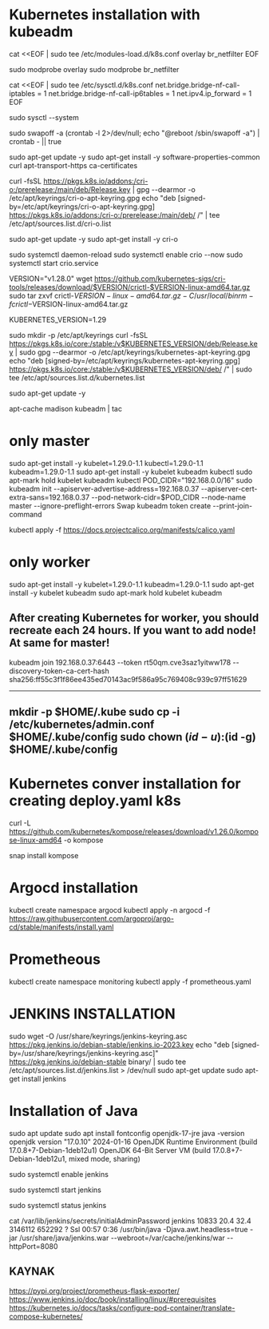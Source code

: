 # Kubernetes installation with kubeadm

cat <<EOF | sudo tee /etc/modules-load.d/k8s.conf
overlay
br_netfilter
EOF

sudo modprobe overlay
sudo modprobe br_netfilter


cat <<EOF | sudo tee /etc/sysctl.d/k8s.conf
net.bridge.bridge-nf-call-iptables  = 1
net.bridge.bridge-nf-call-ip6tables = 1
net.ipv4.ip_forward                 = 1
EOF


sudo sysctl --system

sudo swapoff -a
(crontab -l 2>/dev/null; echo "@reboot /sbin/swapoff -a") | crontab - || true

sudo apt-get update -y
sudo apt-get install -y software-properties-common curl apt-transport-https ca-certificates

curl -fsSL https://pkgs.k8s.io/addons:/cri-o:/prerelease:/main/deb/Release.key |
    gpg --dearmor -o /etc/apt/keyrings/cri-o-apt-keyring.gpg
echo "deb [signed-by=/etc/apt/keyrings/cri-o-apt-keyring.gpg] https://pkgs.k8s.io/addons:/cri-o:/prerelease:/main/deb/ /" |
    tee /etc/apt/sources.list.d/cri-o.list

sudo apt-get update -y
sudo apt-get install -y cri-o

sudo systemctl daemon-reload
sudo systemctl enable crio --now
sudo systemctl start crio.service

VERSION="v1.28.0"
wget https://github.com/kubernetes-sigs/cri-tools/releases/download/$VERSION/crictl-$VERSION-linux-amd64.tar.gz
sudo tar zxvf crictl-$VERSION-linux-amd64.tar.gz -C /usr/local/bin
rm -f crictl-$VERSION-linux-amd64.tar.gz


KUBERNETES_VERSION=1.29

sudo mkdir -p /etc/apt/keyrings
curl -fsSL https://pkgs.k8s.io/core:/stable:/v$KUBERNETES_VERSION/deb/Release.key | sudo gpg --dearmor -o /etc/apt/keyrings/kubernetes-apt-keyring.gpg
echo "deb [signed-by=/etc/apt/keyrings/kubernetes-apt-keyring.gpg] https://pkgs.k8s.io/core:/stable:/v$KUBERNETES_VERSION/deb/ /" | sudo tee /etc/apt/sources.list.d/kubernetes.list


sudo apt-get update -y

apt-cache madison kubeadm | tac

# only master
sudo apt-get install -y kubelet=1.29.0-1.1 kubectl=1.29.0-1.1 kubeadm=1.29.0-1.1
sudo apt-get install -y kubelet kubeadm kubectl
sudo apt-mark hold kubelet kubeadm kubectl
POD_CIDR="192.168.0.0/16"
sudo kubeadm init --apiserver-advertise-address=192.168.0.37  --apiserver-cert-extra-sans=192.168.0.37  --pod-network-cidr=$POD_CIDR --node-name master --ignore-preflight-errors Swap
kubeadm token create --print-join-command

kubectl apply -f https://docs.projectcalico.org/manifests/calico.yaml

# only worker
sudo apt-get install -y kubelet=1.29.0-1.1 kubeadm=1.29.0-1.1
sudo apt-get install -y kubelet kubeadm
sudo apt-mark hold kubelet kubeadm

## After creating Kubernetes for worker, you should recreate each 24 hours. If you want to add node! At same for master!
kubeadm join 192.168.0.37:6443 --token rt50qm.cve3saz1yitww178 --discovery-token-ca-cert-hash sha256:ff55c3f1f86ee435ed70143ac9f586a95c769408c939c97ff51629

---
mkdir -p $HOME/.kube
sudo cp -i /etc/kubernetes/admin.conf $HOME/.kube/config
sudo chown $(id -u):$(id -g) $HOME/.kube/config
---



# Kubernetes conver installation for creating deploy.yaml k8s

curl -L https://github.com/kubernetes/kompose/releases/download/v1.26.0/kompose-linux-amd64 -o kompose

snap install kompose

# Argocd installation

kubectl create namespace argocd
kubectl apply -n argocd -f https://raw.githubusercontent.com/argoproj/argo-cd/stable/manifests/install.yaml

# Prometheous

kubectl create namespace monitoring
kubectl apply -f prometheous.yaml

# JENKINS INSTALLATION

sudo wget -O /usr/share/keyrings/jenkins-keyring.asc \
  https://pkg.jenkins.io/debian-stable/jenkins.io-2023.key
echo "deb [signed-by=/usr/share/keyrings/jenkins-keyring.asc]" \
  https://pkg.jenkins.io/debian-stable binary/ | sudo tee \
  /etc/apt/sources.list.d/jenkins.list > /dev/null
sudo apt-get update
sudo apt-get install jenkins

# Installation of Java

sudo apt update
sudo apt install fontconfig openjdk-17-jre
java -version
openjdk version "17.0.10" 2024-01-16
OpenJDK Runtime Environment (build 17.0.8+7-Debian-1deb12u1)
OpenJDK 64-Bit Server VM (build 17.0.8+7-Debian-1deb12u1, mixed mode, sharing)

sudo systemctl enable jenkins

sudo systemctl start jenkins

sudo systemctl status jenkins

 cat /var/lib/jenkins/secrets/initialAdminPassword
 jenkins    10833 20.4 32.4 3146112 652292 ?      Ssl  00:57   0:36 /usr/bin/java -Djava.awt.headless=true -jar /usr/share/java/jenkins.war --webroot=/var/cache/jenkins/war --httpPort=8080

## KAYNAK
https://pypi.org/project/prometheus-flask-exporter/
https://www.jenkins.io/doc/book/installing/linux/#prerequisites
https://kubernetes.io/docs/tasks/configure-pod-container/translate-compose-kubernetes/
